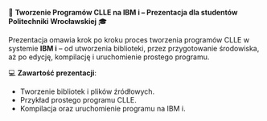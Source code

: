 
🔧 **Tworzenie Programów CLLE na IBM i – Prezentacja dla studentów Politechniki Wrocławskiej** 🎓

Prezentacja omawia krok po kroku proces tworzenia programów CLLE w systemie **IBM i** – od utworzenia biblioteki, przez przygotowanie środowiska, aż po edycję, kompilację i uruchomienie prostego programu. 

💻 **Zawartość prezentacji**:
- Tworzenie bibliotek i plików źródłowych.
- Przykład prostego programu CLLE.
- Kompilacja oraz uruchomienie programu na IBM i.
